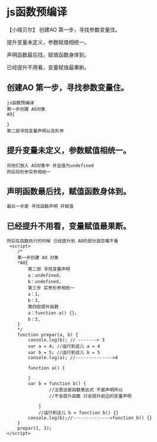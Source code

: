 # js函数预编译
【小城贝尔】
创建AO 第一步，寻找参数变量住。

提升变量未定义，参数赋值相统一。

声明函数最后找，赋值函数身体到。

已经提升不用看，变量赋值最果断。

## 创建AO 第一步，寻找参数变量住。
    js函数预编译
    第一步创建 AO对象 
    AO{

    }
    第二部寻找变量声明以及形参 
## 提升变量未定义，参数赋值相统一。
    将他们放入 AO对象中 并且值为undefined
    然后将形参实参相统一
## 声明函数最后找，赋值函数身体到。
    最后一步是 寻找函数声明 并赋值
## 已经提升不用看，变量赋值最果断。
    然后在函数执行的时候 已经提升到 AO的部分就忽略不看
     <script>
        /*
        第一步创建 AO 对象
        *AO{
            第二部 寻找变量声明 
            a：undefined，
            b：undefined,
            第三步 实参形参相统一
            a：1，
            b：3,
            第四部提升函数
            a：function a() {}，
            b：3,
        }
        */
        function prepar(a, b) {
            console.log(b); // -------> 3
            var a = 4; //运行到这儿 a = 4
            var b = 5; //运行到这儿 b = 5
            console.log(a); //-------------->4

            function a() {

            }
            var b = function b() {
                    //注意这是函数表达式 不是声明所以 
                    //不会提升函数 只会提升前边的变量声明

                }
                //运行到这儿 b = function b() {}
            console.log(b);//-------------->function b() {}
        }
        prepar(1, 3);
    </script>